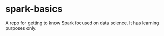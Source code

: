 # spark-basics
A repo for getting to know Spark focused on data science. It has learning purposes only.
